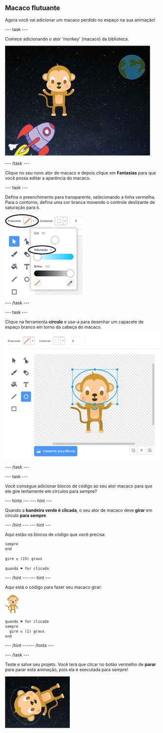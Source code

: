 ## Macaco flutuante

Agora você vai adicionar um macaco perdido no espaço na sua animação!

--- task ---

Comece adicionando o ator 'monkey' (macaco) da biblioteca.

![Adicionando um ator de macaco](images/space-monkey-sprite.png)

--- /task ---

Clique no seu novo ator de macaco e depois clique em **Fantasias** para que você possa editar a aparência do macaco.

--- task ---

Defina o preenchimento para transparente, selecionando a linha vermelha. Para o contorno, defina uma cor branca movendo o controle deslizante de saturação para `0`.

![Fazer cor branca](images/make-white.png)

--- /task ---

--- task ---

Clique na ferramenta **círculo** e use-a para desenhar um capacete de espaço branco em torno da cabeça do macaco.

![Capacete espacial de macaco](images/space-monkey-edit.png)

--- /task ---

--- task ---

Você consegue adicionar blocos de código ao seu ator macaco para que ele gire lentamente em círculos para sempre?

--- hints ---
 --- hint ---

Quando a **bandeira verde é clicada**, o seu ator de macaco deve **girar** em círculo **para sempre**.

--- /hint --- --- hint ---

Aqui estão os blocos de código que você precisa:

```blocks3
sempre
end

gire ↻ (15) graus

quando ⚑ for clicado
```

--- /hint --- --- hint ---

Aqui está o código para fazer seu macaco girar:

![Ator de macaco](images/sprite-monkey.png)

```blocks3
quando ⚑ for clicado
sempre 
  gire ↻ (1) graus
end
```

--- /hint ------ /hints ---

--- /task ---

Teste e salve seu projeto. Você terá que clicar no botão vermelho de **parar** para parar esta animação, pois ela é executada para sempre!

![Teste o macaco girando](images/space-spin-test.png)